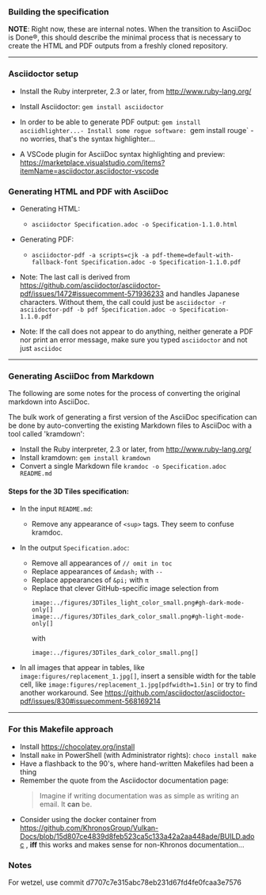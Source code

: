 
### Building the specification 

**NOTE**: Right now, these are internal notes. When the transition to AsciiDoc is Done®, this should describe the minimal process that is necessary to create the HTML and PDF outputs from a freshly cloned repository.

---

### Asciidoctor setup

- Install the Ruby interpreter, 2.3 or later, from http://www.ruby-lang.org/
- Install Asciidoctor: `gem install asciidoctor`
- In order to be able to generate PDF output: `gem install asciidhlighter...- Install some rogue software: `gem install rouge` - no worries, that's the syntax highlighter...

- A VSCode plugin for AsciiDoc syntax highlighting and preview: https://marketplace.visualstudio.com/items?itemName=asciidoctor.asciidoctor-vscode

### Generating HTML and PDF with AsciiDoc

- Generating HTML:
  - `asciidoctor Specification.adoc -o Specification-1.1.0.html`
- Generating PDF:
  - `asciidoctor-pdf -a scripts=cjk -a pdf-theme=default-with-fallback-font Specification.adoc -o Specification-1.1.0.pdf`
  
- Note: The last call is derived from https://github.com/asciidoctor/asciidoctor-pdf/issues/1472#issuecomment-571936233 and handles Japanese characters. Without them, the call could just be `asciidoctor -r asciidoctor-pdf -b pdf Specification.adoc -o Specification-1.1.0.pdf`

- Note: If the call does not appear to do anything, neither generate a PDF nor print an error message, make sure you typed `asciidoctor` and not just `asciidoc`



---

### Generating AsciiDoc from Markdown

The following are some notes for the process of converting the original markdown into AsciiDoc. 

The bulk work of generating a first version of the AsciiDoc specification can be done by auto-converting the existing Markdown files to AsciiDoc with a tool called 'kramdown':

- Install the Ruby interpreter, 2.3 or later, from http://www.ruby-lang.org/
- Install kramdown: `gem install kramdown`
- Convert a single Markdown file `kramdoc -o Specification.adoc README.md`


#### Steps for the 3D Tiles specification:

- In the input `README.md`:
  - Remove any appearance of `<sup>` tags. They seem to confuse kramdoc.

- In the output `Specification.adoc`:
  - Remove all appearances of `// omit in toc` 
  - Replace appearances of `&mdash;` with ` -- `
  - Replace appearances of `&pi;` with `π`
  - Replace that clever GitHub-specific image selection from
    ```
    image:../figures/3DTiles_light_color_small.png#gh-dark-mode-only[]
    image:../figures/3DTiles_dark_color_small.png#gh-light-mode-only[]
    ```
    with
    ```
    image:../figures/3DTiles_dark_color_small.png[]
    ```
- In all images that appear in tables, like
  `image:figures/replacement_1.jpg[]`,
  insert a sensible width for the table cell, like
  `image:figures/replacement_1.jpg[pdfwidth=1.5in]`
  or try to find another workaround. See https://github.com/asciidoctor/asciidoctor-pdf/issues/830#issuecomment-568169214 

---

### For this Makefile approach

- Install https://chocolatey.org/install
- Install `make` in PowerShell (with Administrator rights): `choco install make`
- Have a flashback to the 90's, where hand-written Makefiles had been a thing
- Remember the quote from the Asciidoctor documentation page: 
  > Imagine if writing documentation was as simple as writing an email. It **can** be. 
- Consider using the docker container from https://github.com/KhronosGroup/Vulkan-Docs/blob/15d807ce4839d8feb523ca5c133a42a2aa448ade/BUILD.adoc , **iff** this works and makes sense for non-Khronos documentation...

### Notes

For wetzel, use commit d7707c7e315abc78eb231d67fd4fe0fcaa3e7576